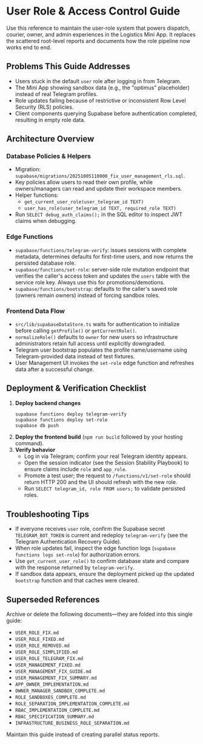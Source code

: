 # User Role & Access Control Guide

Use this reference to maintain the user-role system that powers dispatch, courier, owner, and admin experiences in the Logistics Mini App. It replaces the scattered root-level reports and documents how the role pipeline now works end to end.

## Problems This Guide Addresses

- Users stuck in the default `user` role after logging in from Telegram.
- The Mini App showing sandbox data (e.g., the "optimus" placeholder) instead of real Telegram profiles.
- Role updates failing because of restrictive or inconsistent Row Level Security (RLS) policies.
- Client components querying Supabase before authentication completed, resulting in empty role data.

## Architecture Overview

### Database Policies & Helpers

- Migration: `supabase/migrations/20251005110000_fix_user_management_rls.sql`.
- Key policies allow users to read their own profile, while owners/managers can read and update their workspace members.
- Helper functions:
  - `get_current_user_role(user_telegram_id TEXT)`
  - `user_has_role(user_telegram_id TEXT, required_role TEXT)`
- Run `SELECT debug_auth_claims();` in the SQL editor to inspect JWT claims when debugging.

### Edge Functions

- `supabase/functions/telegram-verify`: issues sessions with complete metadata, determines defaults for first-time users, and now returns the persisted database role.
- `supabase/functions/set-role`: server-side role mutation endpoint that verifies the caller's access token and updates the `users` table with the service role key. Always use this for promotions/demotions.
- `supabase/functions/bootstrap`: defaults to the caller's saved role (owners remain owners) instead of forcing sandbox roles.

### Frontend Data Flow

- `src/lib/supabaseDataStore.ts` waits for authentication to initialize before calling `getProfile()` or `getCurrentRole()`.
- `normalizeRole()` defaults to `owner` for new users so infrastructure administrators retain full access until explicitly downgraded.
- Telegram user bootstrap populates the profile name/username using Telegram-provided data instead of test fixtures.
- User Management UI invokes the `set-role` edge function and refreshes data after a successful change.

## Deployment & Verification Checklist

1. **Deploy backend changes**
   ```bash
   supabase functions deploy telegram-verify
   supabase functions deploy set-role
   supabase db push
   ```
2. **Deploy the frontend build** (`npm run build` followed by your hosting command).
3. **Verify behavior**
   - Log in via Telegram; confirm your real Telegram identity appears.
   - Open the session indicator (see the Session Stability Playbook) to ensure claims include `role` and `app_role`.
   - Promote a test user; the request to `/functions/v1/set-role` should return HTTP 200 and the UI should refresh with the new role.
   - Run `SELECT telegram_id, role FROM users;` to validate persisted roles.

## Troubleshooting Tips

- If everyone receives `user` role, confirm the Supabase secret `TELEGRAM_BOT_TOKEN` is current and redeploy `telegram-verify` (see the Telegram Authentication Recovery Guide).
- When role updates fail, inspect the edge function logs (`supabase functions logs set-role`) for authorization errors.
- Use `get_current_user_role()` to confirm database state and compare with the response returned by `telegram-verify`.
- If sandbox data appears, ensure the deployment picked up the updated `bootstrap` function and that caches were cleared.

## Superseded References

Archive or delete the following documents—they are folded into this single guide:

- `USER_ROLE_FIX.md`
- `USER_ROLE_FIXED.md`
- `USER_ROLE_REMOVED.md`
- `USER_ROLE_SIMPLIFIED.md`
- `USER_ROLE_TELEGRAM_FIX.md`
- `USER_MANAGEMENT_FIXED.md`
- `USER_MANAGEMENT_FIX_GUIDE.md`
- `USER_MANAGEMENT_FIX_SUMMARY.md`
- `APP_OWNER_IMPLEMENTATION.md`
- `OWNER_MANAGER_SANDBOX_COMPLETE.md`
- `ROLE_SANDBOXES_COMPLETE.md`
- `ROLE_SEPARATION_IMPLEMENTATION_COMPLETE.md`
- `RBAC_IMPLEMENTATION_COMPLETE.md`
- `RBAC_SPECIFICATION_SUMMARY.md`
- `INFRASTRUCTURE_BUSINESS_ROLE_SEPARATION.md`

Maintain this guide instead of creating parallel status reports.
